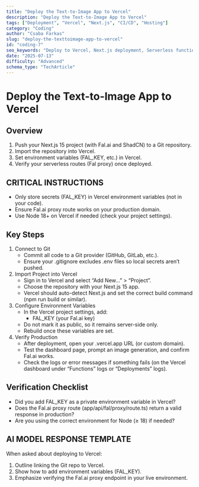 ```yaml
---
title: "Deploy the Text-to-Image App to Vercel"
description: "Deploy the Text-to-Image App to Vercel"
tags: ["Deployment", "Vercel", "Next.js", "CI/CD", "Hosting"]
category: "Coding"
author: "Csaba Farkas"
slug: "deploy-the-texttoimage-app-to-vercel"
id: "coding-7"
seo_keywords: "Deploy to Vercel, Next.js deployment, Serverless functions, Environment variables, Web hosting"
date: "2025-07-13"
difficulty: "Advanced"
schema_type: "TechArticle"
---
```


# Deploy the Text-to-Image App to Vercel

## Overview

1. Push your Next.js 15 project (with Fal.ai and ShadCN) to a Git repository.
2. Import the repository into Vercel.
3. Set environment variables (FAL_KEY, etc.) in Vercel.
4. Verify your serverless routes (Fal proxy) once deployed.

## CRITICAL INSTRUCTIONS

- Only store secrets (FAL_KEY) in Vercel environment variables (not in your code).
- Ensure Fal.ai proxy route works on your production domain.
- Use Node 18+ on Vercel if needed (check your project settings).

## Key Steps

1. Connect to Git
   - Commit all code to a Git provider (GitHub, GitLab, etc.).
   - Ensure your .gitignore excludes .env files so local secrets aren’t pushed.
2. Import Project into Vercel
   - Sign in to Vercel and select “Add New…” > “Project”.
   - Choose the repository with your Next.js 15 app.
   - Vercel should auto-detect Next.js and set the correct build command (npm run build or similar).
3. Configure Environment Variables
   - In the Vercel project settings, add:
     - FAL_KEY (your Fal.ai key)
   - Do not mark it as public, so it remains server-side only.
   - Rebuild once these variables are set.
4. Verify Production
   - After deployment, open your .vercel.app URL (or custom domain).
   - Test the dashboard page, prompt an image generation, and confirm Fal.ai works.
   - Check the logs or error messages if something fails (on the Vercel dashboard under “Functions” logs or “Deployments” logs).

## Verification Checklist

- Did you add FAL_KEY as a private environment variable in Vercel?
- Does the Fal.ai proxy route (app/api/fal/proxy/route.ts) return a valid response in production?
- Are you using the correct environment for Node (≥ 18) if needed?

## AI MODEL RESPONSE TEMPLATE

When asked about deploying to Vercel:

1. Outline linking the Git repo to Vercel.
2. Show how to add environment variables (FAL_KEY).
3. Emphasize verifying the Fal.ai proxy endpoint in your live environment.
